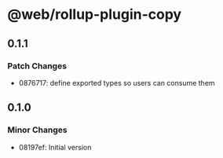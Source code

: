 # @web/rollup-plugin-copy

## 0.1.1

### Patch Changes

- 0876717: define exported types so users can consume them

## 0.1.0

### Minor Changes

- 08197ef: Initial version

